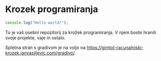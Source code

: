 # Krozek programiranja 

```js
console.log("Hello world!");
```

To je vaš osebni repozitorij za krožek programiranja. V njem boste hranili svoje projekte, vaje in ostalo. 

Spletna stran s gradivom je na voljo na https://gimtol-racunalniski-krozek.janvasiljevic.com/gradivo/.